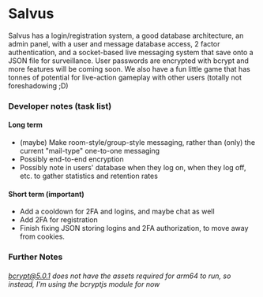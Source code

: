 # Salvus

Salvus has a login/registration system, a good database architecture, an admin panel, with a user and message database access, 2 factor authentication, and a socket-based live messaging system that save onto a JSON file for surveillance. User passwords are encrypted with bcrypt and more features will be coming soon. We also have a fun little game that has tonnes of potential for live-action gameplay with other users (totally not foreshadowing ;D)

### Developer notes (task list)

#### Long term

-   (maybe) Make room-style/group-style messaging, rather than (only) the current "mail-type" one-to-one messaging
-   Possibly end-to-end encryption
-   Possibly note in users' database when they log on, when they log off, etc. to gather statistics and retention rates

#### Short term (important)

-   Add a cooldown for 2FA and logins, and maybe chat as well
-   Add 2FA for registration
-   Finish fixing JSON storing logins and 2FA authorization, to move away from cookies.

### Further Notes

###### bcrypt@5.0.1 does not have the assets required for arm64 to run, so instead, I'm using the bcryptjs module for now
